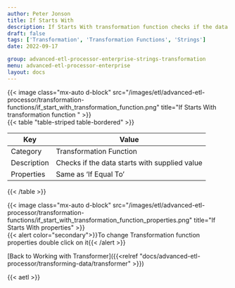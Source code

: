 ```yaml
---
author: Peter Jonson
title: If Starts With
description: If Starts With transformation function checks if the data starts with supplied value
draft: false
tags: ['Transformation', 'Transformation Functions', 'Strings']
date: 2022-09-17

group: advanced-etl-processor-enterprise-strings-transformation
menu: advanced-etl-processor-enterprise
layout: docs
---
```


{{< image class="mx-auto d-block"  src="/images/etl/advanced-etl-processor/transformation-functions/if_start_with_transformation_function.png" title="If Starts With transformation function " >}}
\
{{< table "table-striped table-bordered" >}}

| Key         | Value                                         |
| ----------- | --------------------------------------------- |
| Category    | Transformation Function                       |
| Description | Checks if the data starts with supplied value |
| Properties  | Same as ‘If Equal To’                         |

{{< /table >}}

{{< image class="mx-auto d-block"  src="/images/etl/advanced-etl-processor/transformation-functions/if_start_with_transformation_function_properties.png" title="If Starts With properties" >}}
\
{{< alert color="secondary">}}To change Transformation function properties double click on it{{< /alert >}}

[Back to Working with Transformer]({{<relref "docs/advanced-etl-processor/transforming-data/transformer" >}})

{{< aetl >}}
